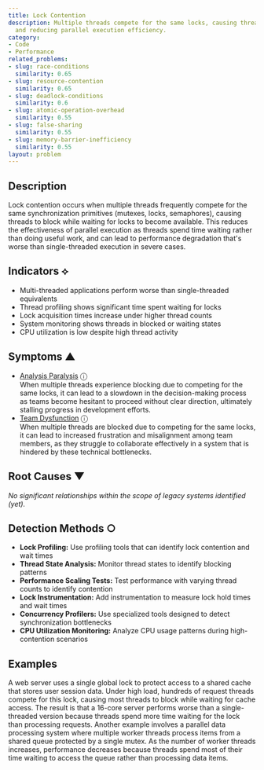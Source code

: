 ```yaml
---
title: Lock Contention
description: Multiple threads compete for the same locks, causing threads to block
  and reducing parallel execution efficiency.
category:
- Code
- Performance
related_problems:
- slug: race-conditions
  similarity: 0.65
- slug: resource-contention
  similarity: 0.65
- slug: deadlock-conditions
  similarity: 0.6
- slug: atomic-operation-overhead
  similarity: 0.55
- slug: false-sharing
  similarity: 0.55
- slug: memory-barrier-inefficiency
  similarity: 0.55
layout: problem
---
```


## Description

Lock contention occurs when multiple threads frequently compete for the same synchronization primitives (mutexes, locks, semaphores), causing threads to block while waiting for locks to become available. This reduces the effectiveness of parallel execution as threads spend time waiting rather than doing useful work, and can lead to performance degradation that's worse than single-threaded execution in severe cases.


## Indicators ⟡

- Multi-threaded applications perform worse than single-threaded equivalents
- Thread profiling shows significant time spent waiting for locks
- Lock acquisition times increase under higher thread counts
- System monitoring shows threads in blocked or waiting states
- CPU utilization is low despite high thread activity


## Symptoms ▲

- [Analysis Paralysis](analysis-paralysis.md) <span class="info-tooltip" title="Confidence: 0.401, Strength: 0.802">ⓘ</span>
<br/>  When multiple threads experience blocking due to competing for the same locks, it can lead to a slowdown in the decision-making process as teams become hesitant to proceed without clear direction, ultimately stalling progress in development efforts.
- [Team Dysfunction](team-dysfunction.md) <span class="info-tooltip" title="Confidence: 0.308, Strength: 0.773">ⓘ</span>
<br/>  When multiple threads are blocked due to competing for the same locks, it can lead to increased frustration and misalignment among team members, as they struggle to collaborate effectively in a system that is hindered by these technical bottlenecks.

## Root Causes ▼

*No significant relationships within the scope of legacy systems identified (yet).*

## Detection Methods ○

- **Lock Profiling:** Use profiling tools that can identify lock contention and wait times
- **Thread State Analysis:** Monitor thread states to identify blocking patterns
- **Performance Scaling Tests:** Test performance with varying thread counts to identify contention
- **Lock Instrumentation:** Add instrumentation to measure lock hold times and wait times
- **Concurrency Profilers:** Use specialized tools designed to detect synchronization bottlenecks
- **CPU Utilization Monitoring:** Analyze CPU usage patterns during high-contention scenarios


## Examples

A web server uses a single global lock to protect access to a shared cache that stores user session data. Under high load, hundreds of request threads compete for this lock, causing most threads to block while waiting for cache access. The result is that a 16-core server performs worse than a single-threaded version because threads spend more time waiting for the lock than processing requests. Another example involves a parallel data processing system where multiple worker threads process items from a shared queue protected by a single mutex. As the number of worker threads increases, performance decreases because threads spend most of their time waiting to access the queue rather than processing data items.
